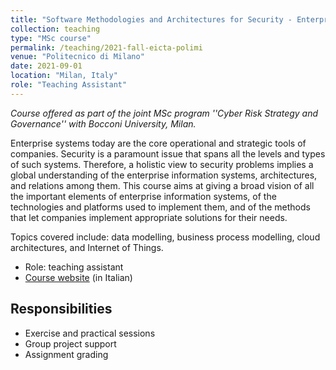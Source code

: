 ```yaml
---
title: "Software Methodologies and Architectures for Security - Enterprise ICT Architectures"
collection: teaching
type: "MSc course"
permalink: /teaching/2021-fall-eicta-polimi
venue: "Politecnico di Milano"
date: 2021-09-01
location: "Milan, Italy"
role: "Teaching Assistant"
---
```


*Course offered as part of the joint MSc program ''Cyber Risk Strategy and Governance'' with Bocconi University, Milan.*

Enterprise systems today are the core operational and strategic tools of companies. Security is a paramount issue that spans all the levels and types of such systems. Therefore, a holistic view to security problems implies a global understanding of the enterprise information systems, architectures, and relations among them.
This course aims at giving a broad vision of all the important elements of enterprise information systems, of the technologies and platforms used to implement them, and of the methods that let companies implement appropriate solutions for their needs.

Topics covered include: data modelling, business process modelling, cloud architectures, and Internet of Things.

- Role: teaching assistant
- [Course website](https://www11.ceda.polimi.it/schedaincarico/schedaincarico/controller/scheda_pubblica/SchedaPublic.do?&evn_default=evento&c_classe=764905&polij_device_category=DESKTOP&__pj0=0&__pj1=c78c2e6fa8c29709b61d7fd568d19164) (in Italian)

Responsibilities
------
- Exercise and practical sessions
- Group project support
- Assignment grading